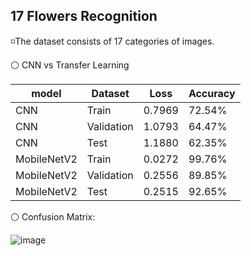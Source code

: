## 17 Flowers Recognition

◽The dataset consists of 17 categories of images.

⚪ CNN vs Transfer Learning

  model         | Dataset       | Loss        | Accuracy |
  ---------     | -------       | ---         | ---      |
   CNN          | Train         |    0.7969   | 72.54%   | 
   CNN          | Validation    |    1.0793   | 64.47%   |
   CNN          | Test          |    1.1880   | 62.35%   | 
   MobileNetV2  | Train         |    0.0272   | 99.76%   | 
   MobileNetV2  | Validation    |    0.2556   | 89.85%   |
   MobileNetV2  | Test          |   0.2515    | 92.65%   | 


⚪ Confusion Matrix:

![image](https://github.com/SajedehGharabadian/Deep_Learning_Pylearn7/assets/76538787/46105dfb-4fa8-4805-879f-fcc5c3993f9c)
